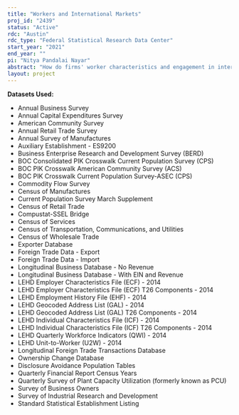 ```yaml
---
title: "Workers and International Markets"
proj_id: "2439"
status: "Active"
rdc: "Austin"
rdc_type: "Federal Statistical Research Data Center"
start_year: "2021"
end_year: ""
pi: "Nitya Pandalai Nayar"
abstract: "How do firms' worker characteristics and engagement in international markets affect each other? Aimed at answering this question, our proposed project will leverage a new method developed by the researchers apportioning firm-level exports in the LFTTD to establishments belonging to the firm in the LBD. By further connecting these establishments with their workers in the LEHD, we will obtain a direct mapping between an establishment's exports and its workers. These links will help us understand the nexus between trade and immigration, how engagement in international trade mediates how firms respond to fiscal stimulus, and how exposure to international markets affects wage inequality."
layout: project
---
```


**Datasets Used:**

  - Annual Business Survey 
  - Annual Capital Expenditures Survey 
  - American Community Survey 
  - Annual Retail Trade Survey 
  - Annual Survey of Manufactures 
  - Auxiliary Establishment - ES9200 
  - Business Enterprise Research and Development Survey (BERD) 
  - BOC Consolidated PIK Crosswalk Current Population Survey (CPS) 
  - BOC PIK Crosswalk American Community Survey (ACS) 
  - BOC PIK Crosswalk Current Population Survey-ASEC (CPS) 
  - Commodity Flow Survey 
  - Census of Manufactures 
  - Current Population Survey March Supplement 
  - Census of Retail Trade 
  - Compustat-SSEL Bridge 
  - Census of Services 
  - Census of Transportation, Communications, and Utilities 
  - Census of Wholesale Trade 
  - Exporter Database 
  - Foreign Trade Data - Export 
  - Foreign Trade Data - Import 
  - Longitudinal Business Database - No Revenue 
  - Longitudinal Business Database - With EIN and Revenue 
  - LEHD Employer Characteristics File (ECF) - 2014 
  - LEHD Employer Characteristics File (ECF) T26 Components - 2014 
  - LEHD Employment History File (EHF) - 2014 
  - LEHD Geocoded Address List (GAL) - 2014 
  - LEHD Geocoded Address List (GAL) T26 Components - 2014 
  - LEHD Individual Characteristics File (ICF) - 2014 
  - LEHD Individual Characteristics File (ICF) T26 Components - 2014 
  - LEHD Quarterly Workforce Indicators (QWI) - 2014 
  - LEHD Unit-to-Worker (U2W) - 2014 
  - Longitudinal Foreign Trade Transactions Database 
  - Ownership Change Database 
  - Disclosure Avoidance Population Tables 
  - Quarterly Financial Report Census Years 
  - Quarterly Survey of Plant Capacity Utilization (formerly known as PCU) 
  - Survey of Business Owners 
  - Survey of Industrial Research and Development 
  - Standard Statistical Establishment Listing 

